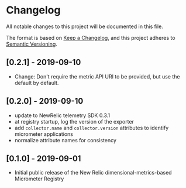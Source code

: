 # Changelog
All notable changes to this project will be documented in this file.

The format is based on [Keep a Changelog](https://keepachangelog.com/en/1.0.0/),
and this project adheres to [Semantic Versioning](https://semver.org/spec/v2.0.0.html).

## [0.2.1] - 2019-09-10
- Change: Don't require the metric API URI to be provided, but use the default by default.

## [0.2.0] - 2019-09-10
- update to NewRelic telemetry SDK 0.3.1
- at registry startup, log the version of the exporter
- add `collector.name` and `collector.version` attributes to identify micrometer applications
- normalize attribute names for consistency

## [0.1.0] - 2019-09-01
- Initial public release of the New Relic dimensional-metrics-based Micrometer Registry
